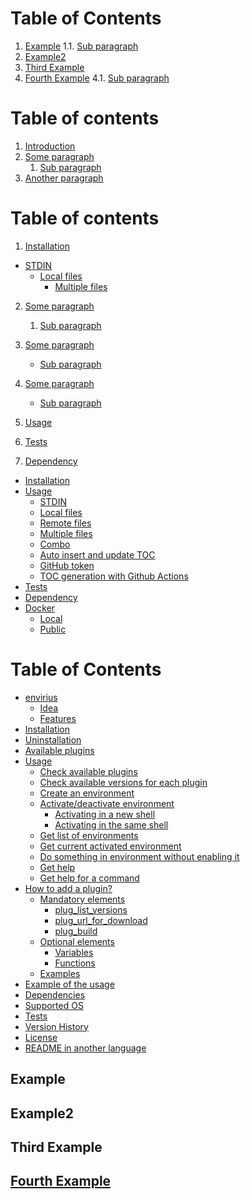 # Table of Contents
1. [Example](#example)
    1.1. [Sub paragraph](#subparagraph1)
2. [Example2](#example2)
3. [Third Example](#third-example)
4. [Fourth Example](#fourth-examplehttpwwwfourthexamplecom)
    4.1. [Sub paragraph](#subparagraph1)

# Table of contents
1. [Introduction](#introduction)
2. [Some paragraph](#paragraph1)
    1. [Sub paragraph](#subparagraph1)
3. [Another paragraph](#paragraph2)

Table of contents
=================

1. [Installation](#installation)
  * [STDIN](#stdin)
    * [Local files](#local-files)
      * [Multiple files](#multiple-files)
2. [Some paragraph](#paragraph1)
    1. [Sub paragraph](#subparagraph1)
2. [Some paragraph](#paragraph1)
    * [Sub paragraph](#subparagraph1)
2. [Some paragraph](#paragraph1)
    - [Sub paragraph](#subparagraph1)

2. [Usage](#usage)
3. [Tests](#tests)
4. [Dependency](#dependency)

<!--ts-->
   * [Installation](#installation)
   * [Usage](#usage)
      * [STDIN](#stdin)
      * [Local files](#local-files)
      * [Remote files](#remote-files)
      * [Multiple files](#multiple-files)
      * [Combo](#combo)
      * [Auto insert and update TOC](#auto-insert-and-update-toc)
      * [GitHub token](#github-token)
      * [TOC generation with Github Actions](#toc-generation-with-github-actions)
   * [Tests](#tests)
   * [Dependency](#dependency)
   * [Docker](#docker)
     * [Local](#local)
     * [Public](#public)
<!--te-->

Table of Contents
=================

  * [envirius](#envirius)
    * [Idea](#idea)
    * [Features](#features)
  * [Installation](#installation)
  * [Uninstallation](#uninstallation)
  * [Available plugins](#available-plugins)
  * [Usage](#usage)
    * [Check available plugins](#check-available-plugins)
    * [Check available versions for each plugin](#check-available-versions-for-each-plugin)
    * [Create an environment](#create-an-environment)
    * [Activate/deactivate environment](#activatedeactivate-environment)
      * [Activating in a new shell](#activating-in-a-new-shell)
      * [Activating in the same shell](#activating-in-the-same-shell)
    * [Get list of environments](#get-list-of-environments)
    * [Get current activated environment](#get-current-activated-environment)
    * [Do something in environment without enabling it](#do-something-in-environment-without-enabling-it)
    * [Get help](#get-help)
    * [Get help for a command](#get-help-for-a-command)
  * [How to add a plugin?](#how-to-add-a-plugin)
    * [Mandatory elements](#mandatory-elements)
      * [plug_list_versions](#plug_list_versions)
      * [plug_url_for_download](#plug_url_for_download)
      * [plug_build](#plug_build)
    * [Optional elements](#optional-elements)
      * [Variables](#variables)
      * [Functions](#functions)
    * [Examples](#examples)
  * [Example of the usage](#example-of-the-usage)
  * [Dependencies](#dependencies)
  * [Supported OS](#supported-os)
  * [Tests](#tests)
  * [Version History](#version-history)
  * [License](#license)
  * [README in another language](#readme-in-another-language)

## Example
## Example2
## Third Example
## [Fourth Example](http://www.fourthexample.com) 
